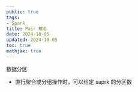 ```yaml
---
public: true
tags:
- Spark
title: Pair RDD
date: 2024-10-05
updated: 2024-10-05
toc: true
mathjax: true
---
```


数据分区

  + 直行聚合或分组操作时，可以给定 saprk 的分区数
